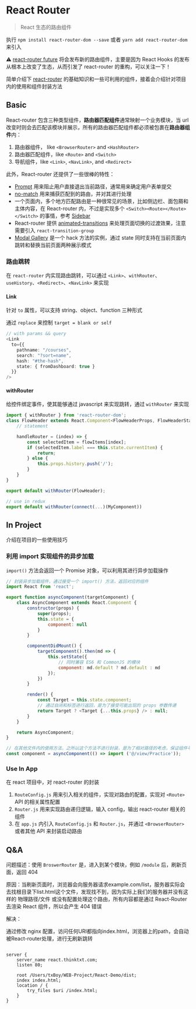 # React Router

> React 生态的路由组件

执行 `npm install react-router-dom --save`  或者 `yarn add react-router-dom` 来引入

⚠️ [react-router future](https://reacttraining.com/blog/reach-react-router-future/) 将会发布新的路由组件，主要是因为 React Hooks 的发布从根本上改变了生态，从而引发了 react-router 的重构，可以关注一下！

简单介绍下 [react-router](https://reactrouter.com/web/example/basic) 的基础知识和一些可利用的组件，接着会介绍针对项目内的使用和组件封装方法

## Basic

React-router 包含三种类型组件，**路由器匹配组件**通常映射一个业务模块，当 url 改变时则会去匹配该模块并展示，所有的路由器匹配组件都必须被包裹在**路由器组件**内：

1. 路由器组件， like `<BrowserRouter>` and `<HashRouter>`
2. 路由器匹配组件，like `<Route>`  and  `<Switch>`
3. 导航组件，like `<Link>`, `<NavLink>`, and `<Redirect>`

此外，React-router 还提供了一些很棒的特性：

- [Prompt](https://reactrouter.com/web/example/preventing-transitions) 用来阻止用户直接退出当前路径，通常用来确定用户表单提交
- [no-match](https://reactrouter.com/web/example/no-match) 用来捕获匹配到的路由，并对其进行处理
- 一个页面内，多个地方匹配路由是一种很常见的场景，比如侧边栏、面包屑和主体内容，在 React-router 内，不过是实现多个 `<Switch><Route></Route></Switch>` 的事情，参考 [Sidebar](https://reactrouter.com/web/example/sidebar)
- React-router 提供 [animated-transitions](https://reactrouter.com/web/example/animated-transitions) 来处理页面切换的过渡效果，注意需要引入 `react-transition-group`
- [Modal Gallery](https://reactrouter.com/web/example/modal-gallery) 是一个 hack 方法的实例，通过 state 同时支持在当前页面内跳转和替换当前页面两种展示模式



### 路由跳转

在  `react-router` 内实现路由跳转，可以通过 `<Link>`、`withRouter`、`useHistory`、`<Redirect>`、`<NavLink>`  来实现

#### Link

针对 `to` 属性，可以支持 string、object、function 三种形式

通过 `replace` 来控制 `target = blank or self`

```ts
// with params && query
<Link
  to={{
    pathname: "/courses",
    search: "?sort=name",
    hash: "#the-hash",
    state: { fromDashboard: true }
  }}
/>
```



#### withRouter

给控件绑定事件，使其能够通过 javascript 来实现跳转，通过 `withRouter` 来实现

```js
import { withRouter } from 'react-router-dom';
class FlowHeader extends React.Component<FlowHeaderProps, FlowHeaderState> {
	// statement

    handleRouter = (index) => {
        const selectedItem = flowItems[index];
        if (selectedItem.label === this.state.currentItem) {
            return;
        } else {
            this.props.history.push('/');
        }
    }
}

export default withRouter(FlowHeader);

// use in redux
export default withRouter(connect(...)(MyComponent))
```



## In Project

介绍在项目的一些使用技巧

### 利用 import 实现组件的异步加载

`import()` 方法会返回一个 Promise 对象，可以利用其进行异步加载操作

```js
// 封装异步加载组件，通过接受一个 import() 方法，返回对应的组件
import React from 'react';

export function asyncComponent(targetComponent) {
    class AsyncComponent extends React.Component {
        constructor(props) {
            super(props);
            this.state = {
                component: null
            }
        }

        componentDidMount() {
            targetComponent().then(md => {
                this.setState({
                    // 同时兼容 ES6 和 CommonJS 的模块
                    component: md.default ? md.default : md
                });
            })
        }

        render() {
            const Target = this.state.component;
            // 通过自闭和标签进行返回，是为了接受可能出现的 props 参数传递
            return Target ? <Target {...this.props} /> : null;
        }
    }

    return AsyncComponent;
}

// 在其他文件内的使用方法，之所以这个方法不进行封装，是为了相对路径的考虑，保证组件寻找不会紊乱
const component = asyncComponent(() => import ('@/view/Practice'));
```



### Use In App

在 react 项目中，对 react-router 的封装

1. `RouteConfig.js` 用来引入相关的组件，实现对路由的配置，实现对 `<Route>` API 的相关属性配置
2. `Router.js` 用来实现路由递归逻辑，输入 config，输出 react-router 相关的组件
3. 在 `app.js` 内引入 `RouteConfig.js` 和 `Router.js`，并通过 `<BrowserRouter>` 或者其他 API 来封装启动路由





## Q&A

问题描述：使用 `BroswerRouter` 是，进入到某个模块，例如 `/module` 后，刷新页面，返回 404

原因：当刷新页面时，浏览器会向服务器请求example.com/list，服务器实际会去找根目录下list.html这个文件，发现找不到，因为实际上我们的服务器并没有这样的 物理路径/文件 或没有配置处理这个路由，所有内容都是通过 React-Router 去渲染 React 组件，所以会产生 404 错误

解决：

通过修改 nginx 配置，访问任何URI都指向index.html，浏览器上的path，会自动被React-router处理，进行无刷新跳转

```nginx

server {
    server_name react.thinktxt.com;
    listen 80;
 
    root /Users/txBoy/WEB-Project/React-Demo/dist;
    index index.html;
    location / {
        try_files $uri /index.html;
    }
}
```